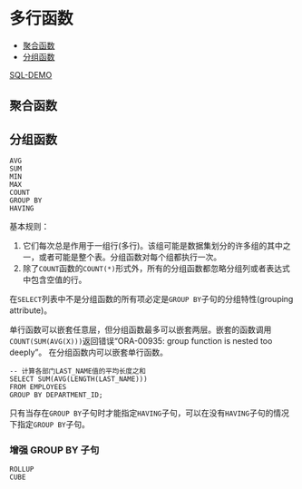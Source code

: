 # 多行函数

- [聚合函数](#聚合函数)
- [分组函数](#分组函数)

[SQL-DEMO](../../../scripts/dev/function/func_group.sql)

## 聚合函数



## 分组函数

```oracle
AVG
SUM
MIN
MAX
COUNT
GROUP BY
HAVING
```

基本规则：
1. 它们每次总是作用于一组行(多行)。该组可能是数据集划分的许多组的其中之一，或者可能是整个表。分组函数对每个组都执行一次。
2. 除了`COUNT`函数的`COUNT(*)`形式外，所有的分组函数都忽略分组列或者表达式中包含空值的行。

在`SELECT`列表中不是分组函数的所有项必定是`GROUP BY`子句的分组特性(grouping attribute)。

单行函数可以嵌套任意层，但分组函数最多可以嵌套两层。嵌套的函数调用`COUNT(SUM(AVG(X)))`返回错误“ORA-00935: group function is nested too deeply”。
在分组函数内可以嵌套单行函数。
```oracle
-- 计算各部门LAST_NAME值的平均长度之和
SELECT SUM(AVG(LENGTH(LAST_NAME)))
FROM EMPLOYEES
GROUP BY DEPARTMENT_ID;
```

只有当存在`GROUP BY`子句时才能指定`HAVING`子句，可以在没有`HAVING`子句的情况下指定`GROUP BY`子句。


### 增强 GROUP BY ⼦句

```oracle
ROLLUP
CUBE
```


